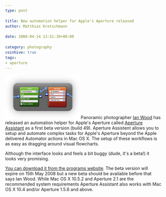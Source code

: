 ```yaml
---
type: post

title: New automation helper for Apple's Aperture released
author: Matthias Kretschmann

date: 2008-04-14 13:51:39+00:00
  
category: photography
coinhive: true
tags:
- aperture
---
```


![Aperture Assistent](../media/apassis.png)Panoramic photographer [Ian Wood](http://www.ianjameswood.co.uk/) has released an automation helper for Apple's Aperture called [Aperture Assistant](http://aperture-assistant.com) as a first beta version (build 49). Aperture Assistent allows you to setup and automate complex tasks for Apple's Aperture beyond the Apple delivered Automator actions in Mac OS X. The setup of these workflows is as easy as dragging around visual flowcharts.

Although the interface looks and feels a bit buggy (dude, it's a beta!) it looks very promising.

[You can download it from the programs website](http://aperture-assistant.com/medias). The beta version will expire on 15th May 2008 but a new beta should be available before that says Ian Wood. While Mac OS X 10.5.2 and Aperture 2.1 are the recommended system requirements Aperture Assistant also works with Mac OS X 10.4 and/or Aperture 1.5.6 and above.

